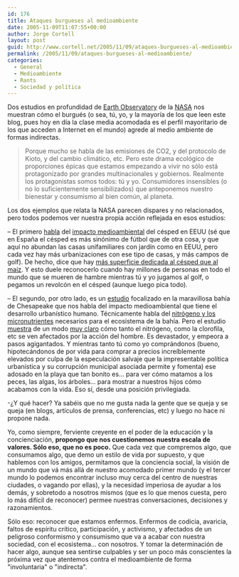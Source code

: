 ```yaml
---
id: 176
title: Ataques burgueses al medioambiente
date: 2005-11-09T11:07:55+00:00
author: Jorge Cortell
layout: post
guid: http://www.cortell.net/2005/11/09/ataques-burgueses-al-medioambiente/
permalink: /2005/11/09/ataques-burgueses-al-medioambiente/
categories:
  - General
  - Medioambiente
  - Rants
  - Sociedad y polí­tica
---
```

Dos estudios en profundidad de [Earth Observatory](http://earthobservatory.nasa.gov) de la [NASA](http://www.nasa.gov) nos muestran cómo el burgués (o sea, tú, yo, y la mayorí­a de los que leen este blog, pues hoy en dí­a la clase media acomodada es el perfil mayoritario de los que acceden a Internet en el mundo) agrede al medio ambiente de formas indirectas.

> Porque mucho se habla de las emisiones de CO2, y del protocolo de Kioto, y del cambio climático, etc. Pero este drama ecológico de proporciones épicas que estamos empezando a vivir no sólo está protagonizado por grandes multinacionales y gobiernos. Realmente los protagonistas somos todos: tú y yo. Consumidores insensibles (o no lo suficientemente sensibilizados) que anteponemos nuestro bienestar y consumismo al bien común, al planeta.

Los dos ejemplos que relata la NASA parecen dispares y no relacionados, pero todos podemos ver nuestra propia acción reflejada en esos estudios:

– El primero [habla](http://earthobservatory.nasa.gov/Study/Lawn/) del [impacto medioambiental](http://earthobservatory.nasa.gov/Study/Lawn/lawn3.html) del césped en EEUU (sé que en España el césped es más sinónimo de fútbol que de otra cosa, y que aquí­ no abundan las casas unifamiliares con jardí­n como en EEUU, pero cada vez hay más urbanizaciones con ese tipo de casas, y más campos de golf). De hecho, dice que hay [más superficie dedicada al césped que al maí­z](http://earthobservatory.nasa.gov/Study/Lawn/lawn2.html). Y esto duele reconocerlo cuando hay millones de personas en todo el mundo que se mueren de hambre mientras tú y yo jugamos al golf, o pegamos un revolcón en el césped (aunque luego pica todo).

– El segundo, por otro lado, es un [estudio](http://earthobservatory.nasa.gov/Study/ChesapeakeBay/) focalizado en la maravillosa bahí­a de Chesapeake que nos habla del impacto medioambiental que tiene el desarrollo urbaní­stico humano. Técnicamente habla del [nitrógeno y los micronutrientes](http://earthobservatory.nasa.gov/Study/ChesapeakeBay/chesapeake_bay2.html) necesarios para el ecosistema de la bahí­a. Pero el estudio [muestra](http://earthobservatory.nasa.gov/Study/ChesapeakeBay/chesapeake_bay3.html) de un modo [muy claro](http://earthobservatory.nasa.gov/Study/ChesapeakeBay/chesapeake_bay4.html) cómo tanto el nitrógeno, como la clorofila, etc se ven afectados por la acción del hombre. Es devastador, y empeora a pasos agigantados. Y mientras tanto tú como yo comprándonos (bueno, hipotecándonos de por vida para comprar a precios increí­blemente elevados por culpa de la especulación salvaje que la impresentable polí­tica urbaní­stica y su corrupción municipal asociada permite y fomenta) ese adosado en la playa que tan bonito es... para ver cómo matamos a los peces, las algas, los árboles... para mostrar a nuestros hijos cómo acabamos con la vida. Eso sí­, desde una posición privilegiada.

-¿Y qué hacer? Ya sabéis que no me gusta nada la gente que se queja y se queja (en blogs, artí­culos de prensa, conferencias, etc) y luego no hace ni propone nada.

Yo, como siempre, ferviente creyente en el poder de la educación y la concienciación, **propongo que nos cuestionemos nuestra escala de valores. Sólo eso, que no es poco.** Que cada vez que compremos algo, que consumamos algo, que demo un estilo de vida por supuesto, y que hablemos con los amigos, permitamos que la conciencia social, la visión de un mundo que vá más allá de nuestro acomodado primer mundo (y el tercer mundo lo podemos encontrar incluso muy cerca del centro de nuestras ciudades, o vagando por ellas), y la necesidad imperiosa de ayudar a los demás, y sobretodo a nosotros mismos (que es lo que menos cuesta, pero lo más difí­cil de reconocer) permee nuestras conversaciones, decisiones y razonamientos.

Sólo eso: reconocer que estamos enfermos. Enfermos de codicia, avaricia, faltos de espí­ritu crí­tico, participación, y activismo, y afectados de un peligroso conformismo y consumismo que va a acabar con nuestra sociedad, con el ecosistema... con nosotros. Y tomar la determinación de hacer algo, aunque sea sentirse culpables y ser un poco más conscientes la próxima vez que atentemos contra el medioambiente de forma "involuntaria" o "indirecta".